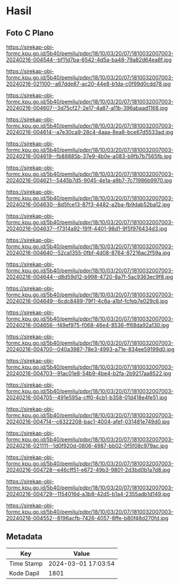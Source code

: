 # Hasil

## Foto C Plano

https://sirekap-obj-formc.kpu.go.id/5b40/pemilu/pdpr/18/10/03/20/07/1810032007003-20240216-004544--bf11d7ba-6542-4d5a-ba48-79a82d64ea8f.jpg

https://sirekap-obj-formc.kpu.go.id/5b40/pemilu/pdpr/18/10/03/20/07/1810032007003-20240216-021100--a67dde87-ac20-44e8-b1da-c0f99d0cdd78.jpg

https://sirekap-obj-formc.kpu.go.id/5b40/pemilu/pdpr/18/10/03/20/07/1810032007003-20240216-004607--3d75cf27-2e17-4a87-a11b-396abaad1168.jpg

https://sirekap-obj-formc.kpu.go.id/5b40/pemilu/pdpr/18/10/03/20/07/1810032007003-20240216-004614--a7e30ca9-28c4-4aaa-8ea8-bce67d5533ad.jpg

https://sirekap-obj-formc.kpu.go.id/5b40/pemilu/pdpr/18/10/03/20/07/1810032007003-20240216-004619--fb88885b-37e9-4b0e-a083-b9fb7b7565fb.jpg

https://sirekap-obj-formc.kpu.go.id/5b40/pemilu/pdpr/18/10/03/20/07/1810032007003-20240216-004621--5445b7d5-9045-4e1a-a9b7-7c71986b9970.jpg

https://sirekap-obj-formc.kpu.go.id/5b40/pemilu/pdpr/18/10/03/20/07/1810032007003-20240216-004630--8d5fce13-87f3-4482-a2ba-fb9dab52ba12.jpg

https://sirekap-obj-formc.kpu.go.id/5b40/pemilu/pdpr/18/10/03/20/07/1810032007003-20240216-004637--f7314a92-191f-4401-98d1-9f5f976434d3.jpg

https://sirekap-obj-formc.kpu.go.id/5b40/pemilu/pdpr/18/10/03/20/07/1810032007003-20240216-004640--52ca1355-0fbf-4d08-8764-87216ac2f59a.jpg

https://sirekap-obj-formc.kpu.go.id/5b40/pemilu/pdpr/18/10/03/20/07/1810032007003-20240216-004644--d8d59d12-b998-4720-8a7f-5ac9363ec9f8.jpg

https://sirekap-obj-formc.kpu.go.id/5b40/pemilu/pdpr/18/10/03/20/07/1810032007003-20240216-004649--6cdc8489-79f1-4c6a-a1bf-fcfeb7e029c6.jpg

https://sirekap-obj-formc.kpu.go.id/5b40/pemilu/pdpr/18/10/03/20/07/1810032007003-20240216-004656--f49ef975-f068-46e4-8536-ff68da92a130.jpg

https://sirekap-obj-formc.kpu.go.id/5b40/pemilu/pdpr/18/10/03/20/07/1810032007003-20240216-004700--040a3987-78e3-4993-a71e-834ee59199d0.jpg

https://sirekap-obj-formc.kpu.go.id/5b40/pemilu/pdpr/18/10/03/20/07/1810032007003-20240216-004703--91ac01e8-54b9-4be4-b2fa-2b9217aa8522.jpg

https://sirekap-obj-formc.kpu.go.id/5b40/pemilu/pdpr/18/10/03/20/07/1810032007003-20240216-004705--491e595a-cff0-4cb1-b358-01d418e4fe51.jpg

https://sirekap-obj-formc.kpu.go.id/5b40/pemilu/pdpr/18/10/03/20/07/1810032007003-20240216-004714--c6322208-bac1-4004-afef-031481e749d0.jpg

https://sirekap-obj-formc.kpu.go.id/5b40/pemilu/pdpr/18/10/03/20/07/1810032007003-20240216-021111--1d0f920d-0806-4987-bb02-0f5f08c979ac.jpg

https://sirekap-obj-formc.kpu.go.id/5b40/pemilu/pdpr/18/10/03/20/07/1810032007003-20240216-004728--e46cff51-e672-49b3-9801-2d3bd0b1a7d8.jpg

https://sirekap-obj-formc.kpu.go.id/5b40/pemilu/pdpr/18/10/03/20/07/1810032007003-20240216-004729--1154016d-a3b8-42d5-b1a4-2355adb1d149.jpg

https://sirekap-obj-formc.kpu.go.id/5b40/pemilu/pdpr/18/10/03/20/07/1810032007003-20240216-004552--8196acfb-7426-4057-8ffe-b80f48d270fd.jpg


## Metadata

| Key        | Value               |
| ---------- | ------------------- |
| Time Stamp | 2024-03-01 17:03:54 |
| Kode Dapil | 1801                |



